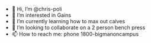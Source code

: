 - 👋 Hi, I’m @chris-poli
- 👀 I’m interested in Gains
- 🌱 I’m currently learning how to max out calves
- 💞️ I’m looking to collaborate on a 2 person bench press
- 📫 How to reach me: phone 1800-bigmanoncampus

<!---
chris-poli/chris-poli is a ✨ special ✨ repository because its `README.md` (this file) appears on your GitHub profile.
You can click the Preview link to take a look at your changes.
--->
